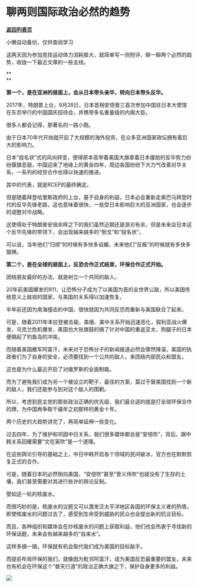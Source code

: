 # 聊两则国际政治必然的趋势

[**返回列表页**](/gzh/政事堂2019)

小懒自动备份，仅供查阅学习

这两天因为参加竞技运动体力消耗极大，就简单写一则短评，聊一聊两个必然的趋势，收拢一下最近文章的一些主线。

 **  
**

 **第一个，是在亚洲的层面上，会从日本带头亲华，转向日本带头反华。**  

  

2017年，特朗普上台，9月28日，日本首相安倍晋三首次参加中国驻日本大使馆在东京举行的中国国庆招待会，并携带多名重量级的内阁大臣。

  

很多人都会记得，那著名的一路小跑。  

  

由于日本70年代开始就开启了大规模的海外投资，在众多亚洲国家政坛拥有着巨大的影响力。

  

日本“投名状”式的风向转变，使得原本高举着美国大旗拿着日本援助的反华势力纷纷偃旗息鼓，中国迎来了地缘上的黄金四年，周边各国纷纷下大力气改善对华关系，一系列的经贸合作也得以快速的推进。  

  

其中的代表，就是RCEP的最终确定。  

  

但是随着拜登哈里斯政府的上台，基于自身的利益，日本必会重新走奥巴马拜登时代的反华先锋老路，这也意味着很快，一些受日本影响巨大的亚洲国家，也会逐步的调整对华战略。  

  

这使得处于特朗普安倍余晖之下的我们虽然近期还是游刃有余，但是未来会日本这个反华先锋的带领下，会出现越来越多的“倒戈”和“投名状”。

  

可以说，当年他们“归顺”的时候有多快多谄媚，未来他们“反叛”的时候就有多快多狠辣。  

  

 **第二个，是在全球的层面上，反恐合作正式结束，环保合作正式开始。**  

  

团结朋友最好的办法，就是树立一个共同的敌人。  

  

20年前美国爆发的911，让恐怖分子成为了以美国为首的全世界公敌，所以美国传统意义上敌视的国家，与美国的关系得以加速恢复。

  

半年前还因为南海撞击的中国，很快就因为共同反恐而重新与美国联合了起来。  

  

可是，随着2011年本拉登被击毙，美俄、美中关系开始迅速恶化，叙利亚战火爆发，乌克兰危机爆发，美国也大张旗鼓的搞了针对中国的重返亚太，狗腿子的日本便搞起了钓鱼岛的冲突。  

  

而随着美国撤军阿富汗，未来对于恐怖分子的新闻报道必然会骤然降温，美国的执政者们为了自身的安全，必须要找到一个公共的敌人，来团结内部民众和盟友。  

  

这也是为什么最近开启了对俄罗斯的全面制裁。

  

而为了避免我们成为另一个被设立的靶子，最佳的方案，莫过于替美国找到一个新的敌人，我们还能参与到对这个敌人的围剿。  

  

所以，考虑到民主党的那些政治正确的优先级，我们最合适的就是打全球环保合作的牌，为中国再争取千禧年之初那样的黄金十年。

  

两个历史的大趋势讲完了，再简单延伸一些变化。

  

过去四年，为了维护和巩固中日关系，我们很多媒体都会是“安倍吹”，背后，跟中韩关系回暖需要“文在寅吹”是一个道理。

  

在这些舆论引导的基础之上，中日中韩开启各个领域的民间破冰，官方也在默默恢复正式的合作。  

  

可是，随着日本的必然倒向美国，“安倍吹”甚至“菅义伟吹”也就没有了生存的土壤，我们甚至需要对其进行些许的舆论反制。

  

譬如这一轮的核废水。

  

而很巧妙的是，核废水的议题又可以激发泛太平洋地区各国的环保主义者的热情，即使核废水的问题过去了，感受到生命受到威胁的民众也会提出新的抗议目标。  

  

而且，各种组织和媒体会在炒核废水的问题上获取利益，他们也会热衷于寻找新的环保话题，未来会有越来越多的“自来水”。

  

这样多搞一搞，环保就有机会取代我们成为美国的目标敌手。  

  

而提前布局环保的我们，就像因为毗邻阿富汗，成为美国反恐最重要的盟友，未来也有机会在环保这个“替天行道”的政治正确大旗之下，保护自身更多的利益。  

  

![](https://mmbiz.qpic.cn/mmbiz_jpg/rxhS23yu8cM2CujV1BykxsqcCmQ9qdcibhdrDJXSUt1QjOG8r0zTib2s6vtIdicYaxnia7DUfolmPmtRn6gdzwn7CA/640?wx_fmt=jpeg)

  

#

